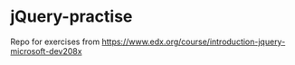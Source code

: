 # jQuery-practise
Repo for exercises from https://www.edx.org/course/introduction-jquery-microsoft-dev208x
